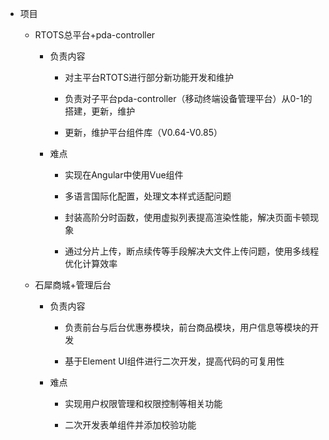- 项目
    
    - RTOTS总平台+pda-controller
        
        - 负责内容
            
            - 对主平台RTOTS进行部分新功能开发和维护
                
            - 负责对子平台pda-controller（移动终端设备管理平台）从0-1的搭建，更新，维护
                
            - 更新，维护平台组件库（V0.64-V0.85）
                
        - 难点
            
            - 实现在Angular中使用Vue组件
                
            - 多语言国际化配置，处理文本样式适配问题
                
            - 封装高阶分时函数，使用虚拟列表提高渲染性能，解决页面卡顿现象
                
            - 通过分片上传，断点续传等手段解决大文件上传问题，使用多线程优化计算效率
                
    - 石犀商城+管理后台
        
        - 负责内容
            
            - 负责前台与后台优惠券模块，前台商品模块，用户信息等模块的开发
                
            - 基于Element UI组件进行二次开发，提高代码的可复用性
                
        - 难点
            
            - 实现用户权限管理和权限控制等相关功能
                
            - 二次开发表单组件并添加校验功能
